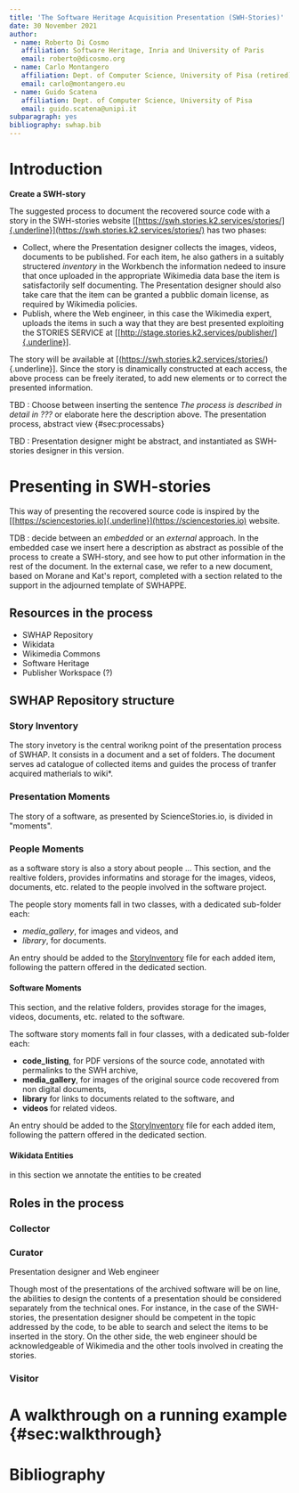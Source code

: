 ```yaml
---
title: 'The Software Heritage Acquisition Presentation (SWH-Stories)'
date: 30 November 2021
author: 
 - name: Roberto Di Cosmo
   affiliation: Software Heritage, Inria and University of Paris
   email: roberto@dicosmo.org
 - name: Carlo Montangero
   affiliation: Dept. of Computer Science, University of Pisa (retired)
   email: carlo@montangero.eu
 - name: Guido Scatena
   affiliation: Dept. of Computer Science, University of Pisa
   email: guido.scatena@unipi.it
subparagraph: yes
bibliography: swhap.bib
---
```


Introduction
============
**Create a SWH-story**

The suggested process to document the recovered source code with a story in the SWH-stories website [[https://swh.stories.k2.services/stories/]{.underline}](https://swh.stories.k2.services/stories/) has two phases:
- Collect, where the Presentation designer collects the images, videos, documents to be published. For each item, he also gathers in a suitably structered *inventory* in the Workbench the information nedeed to insure that once uploaded in the appropriate Wikimedia data base the item is satisfactorily self documenting. The Presentation designer should also take care that the item can be granted a pubblic domain license, as required by Wikimedia policies.
- Publish, where the Web engineer, in this case the Wikimedia expert, uploads the items in such a way that they are best presented exploiting the STORIES SERVICE at [[http://stage.stories.k2.services/publisher/]{.underline}].

The story will be available at [(https://swh.stories.k2.services/stories/){.underline}]. Since the story is dinamically constructed at each access, the above process can be freely iterated, to add new elements or to correct the presented information.

TBD : Choose between inserting the sentence *The process is described in detail in ???* or elaborate here the description above.
The presentation process, abstract view {#sec:processabs}

TBD : Presentation designer might be abstract, and instantiated as SWH-stories designer in this version.

Presenting in SWH-stories
==========================


This way of presenting the recovered source code is inspired by the [[https://sciencestories.io]{.underline}](https://sciencestories.io) website.

TDB : decide between an *embedded* or an *external* approach. In the embedded case we insert here a  description as abstract as possible of the process to create a SWH-story, and see how to put other information in the rest of the document. In the external case, we refer to a new document, based on Morane and Kat's report, completed with a section related to the support in the adjourned template of SWHAPPE. 

Resources in the process
--------------------

* SWHAP Repository
* Wikidata
* Wikimedia Commons
* Software Heritage
* Publisher Workspace (?) 

SWHAP Repository structure
--------------------
### **Story Inventory** 



The story invetory is the central worikng point of the presentation process of SWHAP. 
It consists in a document and a set of folders.
The document serves ad catalogue of collected items and guides the process of tranfer acquired matherials to wiki*. 

### **Presentation Moments** 

The story of a software, as presented by ScienceStories.io, is divided in "moments".

### People Moments 

as a software story is also a story about people ...
This section, and the realtive folders, provides informatins and storage for the images, videos, documents, etc. related to the people involved in the software project.

The people story moments fall in two classes, with a dedicated sub-folder each: 

* *media_gallery*, for images and videos, and 
* *library*, for documents.

An entry should be added to the [StoryInventory](https://github.com/Unipisa/Softi-Workbench/blob/structure_review/additional-materials/swh_stories_workplace/StoryInventory.md) file for each added item, following the pattern offered in the dedicated section.

#### Software Moments
This section, and the relative folders, provides storage for the images, videos, documents, etc. related to the software. 

The software story moments fall in four classes, with a dedicated sub-folder each: 
* **code_listing**, for PDF versions of the source code, annotated with permalinks to the SWH archive,
* **media_gallery**, for images of the original source code recovered from non digital documents, 
* **library** for links to documents related to the software, and
* **videos** for related videos.

An entry should be added to the [StoryInventory](https://github.com/Unipisa/Softi-Workbench/blob/structure_review/additional-materials/swh_stories_workplace/StoryInventory.md) file for each added item, following the pattern offered in the dedicated section.

#### Wikidata Entities 

in this section we annotate the entities to be created

Roles in the process
--------------------

### **Collector**

### **Curator**

Presentation designer and Web engineer

Though most of the presentations of the archived software will be on line, the abilities to design the contents of a presentation should be considered separately from the technical ones. For instance, in the case of the SWH-stories, the presentation designer should be competent in the topic addressed by the code, to be able to search and select the items to be inserted in the story. On the other side, the web engineer should be acknowledgeable of Wikimedia and the other tools involved in creating the stories. 

### **Visitor**
  
A walkthrough on a running example {#sec:walkthrough}
==================================

Bibliography
============


